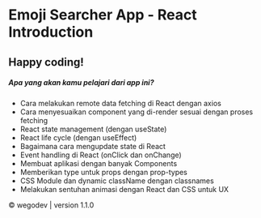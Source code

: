 # Emoji Searcher App - React Introduction

## Happy coding!

##### Apa yang akan kamu pelajari dari app ini?

- Cara melakukan remote data fetching di React dengan axios
- Cara menyesuaikan component yang di-render sesuai dengan proses fetching
- React state management (dengan useState)
- React life cycle (dengan useEffect)
- Bagaimana cara mengupdate state di React
- Event handling di React (onClick dan onChange)
- Membuat aplikasi dengan banyak Components
- Memberikan type untuk props dengan prop-types
- CSS Module dan dynamic className dengan classnames
- Melakukan sentuhan animasi dengan React dan CSS untuk UX

&copy; wegodev | version 1.1.0
